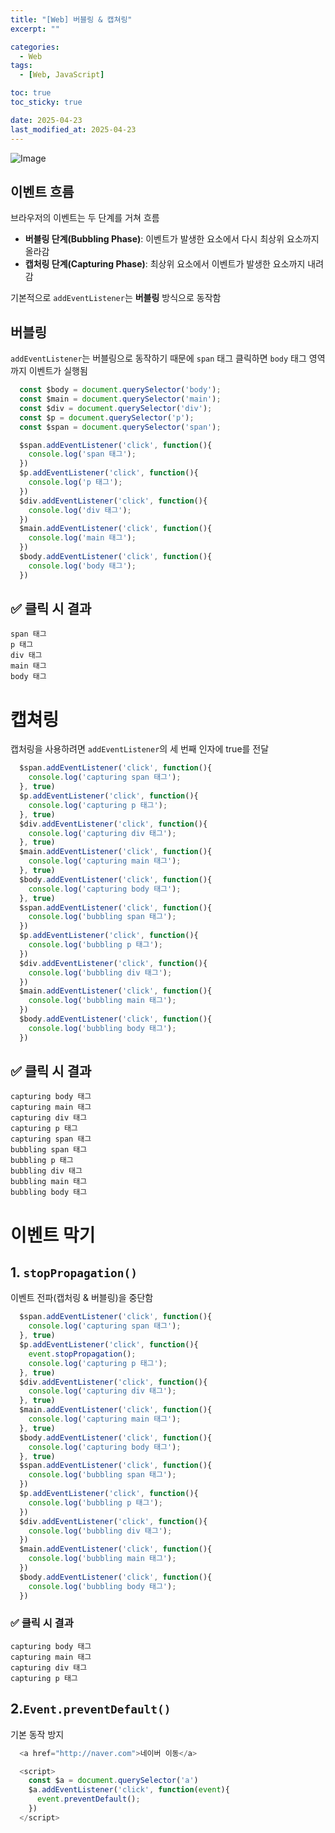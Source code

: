 ```yaml
---
title: "[Web] 버블링 & 캡쳐링"
excerpt: ""

categories:
  - Web
tags:
  - [Web, JavaScript]

toc: true
toc_sticky: true

date: 2025-04-23
last_modified_at: 2025-04-23
---
```


![Image](https://github.com/user-attachments/assets/5c14cafe-0908-4410-8da7-a9414d48973d)


## 이벤트 흐름

브라우저의 이벤트는 두 단계를 거쳐 흐름

- **버블링 단계(Bubbling Phase)**: 이벤트가 발생한 요소에서 다시 최상위 요소까지 올라감
- **캡처링 단계(Capturing Phase)**: 최상위 요소에서 이벤트가 발생한 요소까지 내려감

기본적으로 `addEventListener`는 **버블링** 방식으로 동작함
  

##  버블링
`addEventListener`는 버블링으로 동작하기 때문에 `span` 태그 클릭하면 `body` 태그 영역까지 이벤트가 실행됨

```js
  const $body = document.querySelector('body');
  const $main = document.querySelector('main');
  const $div = document.querySelector('div');
  const $p = document.querySelector('p');
  const $span = document.querySelector('span');

  $span.addEventListener('click', function(){
    console.log('span 태그');
  })
  $p.addEventListener('click', function(){
    console.log('p 태그');
  })
  $div.addEventListener('click', function(){
    console.log('div 태그');
  })
  $main.addEventListener('click', function(){
    console.log('main 태그');
  })
  $body.addEventListener('click', function(){
    console.log('body 태그');
  })
```

## ✅ 클릭 시 결과
```
span 태그
p 태그
div 태그
main 태그
body 태그
```

# 캡쳐링
캡처링을 사용하려면 `addEventListener`의 세 번째 인자에 true를 전달

```js
  $span.addEventListener('click', function(){
    console.log('capturing span 태그');
  }, true)
  $p.addEventListener('click', function(){
    console.log('capturing p 태그');
  }, true)
  $div.addEventListener('click', function(){
    console.log('capturing div 태그');
  }, true)
  $main.addEventListener('click', function(){
    console.log('capturing main 태그');
  }, true)
  $body.addEventListener('click', function(){
    console.log('capturing body 태그');
  }, true)
  $span.addEventListener('click', function(){
    console.log('bubbling span 태그');
  })
  $p.addEventListener('click', function(){
    console.log('bubbling p 태그');
  })
  $div.addEventListener('click', function(){
    console.log('bubbling div 태그');
  })
  $main.addEventListener('click', function(){
    console.log('bubbling main 태그');
  })
  $body.addEventListener('click', function(){
    console.log('bubbling body 태그');
  })
```

## ✅ 클릭 시 결과
```
capturing body 태그
capturing main 태그
capturing div 태그
capturing p 태그
capturing span 태그
bubbling span 태그
bubbling p 태그
bubbling div 태그
bubbling main 태그
bubbling body 태그
```

# 이벤트 막기
## 1. `stopPropagation()`
이벤트 전파(캡처링 & 버블링)을 중단함
```js
  $span.addEventListener('click', function(){
    console.log('capturing span 태그');
  }, true)
  $p.addEventListener('click', function(){
    event.stopPropagation();
    console.log('capturing p 태그');
  }, true)
  $div.addEventListener('click', function(){
    console.log('capturing div 태그');
  }, true)
  $main.addEventListener('click', function(){
    console.log('capturing main 태그');
  }, true)
  $body.addEventListener('click', function(){
    console.log('capturing body 태그');
  }, true)
  $span.addEventListener('click', function(){
    console.log('bubbling span 태그');
  })
  $p.addEventListener('click', function(){
    console.log('bubbling p 태그');
  })
  $div.addEventListener('click', function(){
    console.log('bubbling div 태그');
  })
  $main.addEventListener('click', function(){
    console.log('bubbling main 태그');
  })
  $body.addEventListener('click', function(){
    console.log('bubbling body 태그');
  })
```

### ✅ 클릭 시 결과
```
capturing body 태그
capturing main 태그
capturing div 태그
capturing p 태그
```

## 2.`Event.preventDefault()`
기본 동작 방지
```js
  <a href="http://naver.com">네이버 이동</a>

  <script>
    const $a = document.querySelector('a')
    $a.addEventListener('click', function(event){
      event.preventDefault();
    })
  </script>
```